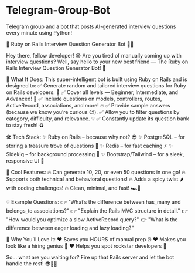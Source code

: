 # Telegram-Group-Bot
Telegram group and a bot that posts AI-generated interview questions every minute using Python!


🚀 Ruby on Rails Interview Question Generator Bot 🤖🔥

Hey there, fellow developer! 😎 Are you tired of manually coming up with interview questions? Well, say hello to your new best friend — The Ruby on Rails Interview Question Generator Bot! 🎯

🌟 What It Does:
This super-intelligent bot is built using Ruby on Rails and is designed to:
✅ Generate random and tailored interview questions for Ruby on Rails developers. 🎯
✅ Cover all levels — Beginner, Intermediate, and Advanced! 🚀
✅ Include questions on models, controllers, routes, ActiveRecord, associations, and more! 🔥
✅ Provide sample answers (because we know you’re curious 😉).
✅ Allow you to filter questions by category, difficulty, and relevance. 💡
✅ Constantly update its question bank to stay fresh! ♻️

🛠️ Tech Stack:
✨ Ruby on Rails – because why not? 😎
✨ PostgreSQL – for storing a treasure trove of questions 🏦
✨ Redis – for fast caching ⚡
✨ Sidekiq – for background processing 🧠
✨ Bootstrap/Tailwind – for a sleek, responsive UI 🎨

🚀 Cool Features:
🔥 Can generate 10, 20, or even 50 questions in one go!
🔥 Supports both technical and behavioral questions!
🔥 Adds a spicy twist 🌶️ with coding challenges!
🔥 Clean, minimal, and fast! 🏎️💨

💡 Example Questions:
👉 "What’s the difference between has_many and belongs_to associations?"
👉 "Explain the Rails MVC structure in detail."
👉 "How would you optimize a slow ActiveRecord query?"
👉 "What is the difference between eager loading and lazy loading?"

🎯 Why You’ll Love It:
❤️ Saves you HOURS of manual prep ⏰
❤️ Makes you look like a hiring genius 🧠
❤️ Helps you spot rockstar developers 🎸

So… what are you waiting for? Fire up that Rails server and let the bot handle the rest! 😎🚀🔥
